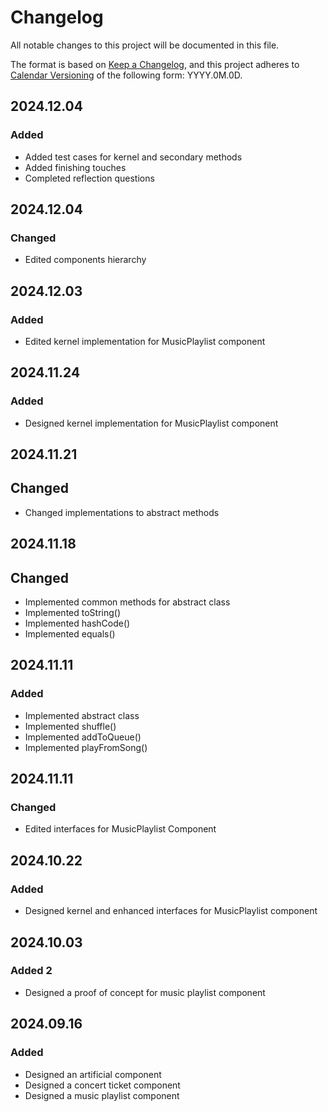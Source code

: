 # Changelog

All notable changes to this project will be documented in this file.

The format is based on [Keep a Changelog](https://keepachangelog.com/en/1.1.0/),
and this project adheres to [Calendar Versioning](https://calver.org/) of
the following form: YYYY.0M.0D.

## 2024.12.04

### Added

- Added test cases for kernel and secondary methods
- Added finishing touches
- Completed reflection questions

## 2024.12.04

### Changed

- Edited components hierarchy

## 2024.12.03

### Added

- Edited kernel implementation for MusicPlaylist component

## 2024.11.24

### Added

- Designed kernel implementation for MusicPlaylist component

## 2024.11.21

## Changed

- Changed implementations to abstract methods

## 2024.11.18

## Changed

- Implemented common methods for abstract class
- Implemented toString()
- Implemented hashCode()
- Implemented equals()

## 2024.11.11

### Added

- Implemented abstract class
- Implemented shuffle()
- Implemented addToQueue()
- Implemented playFromSong()

## 2024.11.11

### Changed

- Edited interfaces for MusicPlaylist Component

## 2024.10.22

### Added

- Designed kernel and enhanced interfaces for MusicPlaylist component

## 2024.10.03

### Added 2

- Designed a proof of concept for music playlist component

## 2024.09.16

### Added

- Designed an artificial component
- Designed a concert ticket component
- Designed a music playlist component
